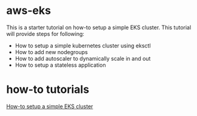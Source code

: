 # aws-eks
This is a starter tutorial on how-to setup a simple EKS cluster. This tutorial will provide steps for following:

* How to setup a simple kubernetes cluster using eksctl
* How to add new nodegroups
* How to add autoscaler to dynamically scale in and out
* How to setup a stateless application

# how-to tutorials
[How-to setup a simple EKS cluster](https://howtosteps.github.io/aws-eks/site/)

